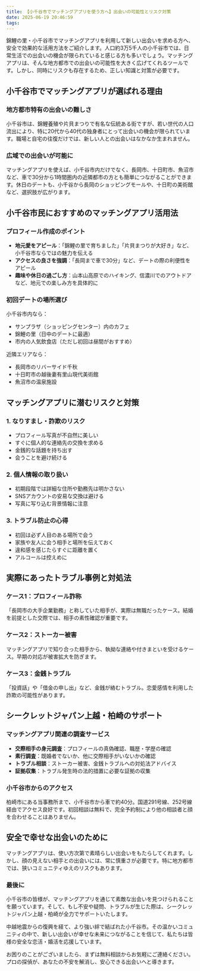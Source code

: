 ```yaml
---
title: 【小千谷市でマッチングアプリを使う方へ】出会いの可能性とリスク対策
date: 2025-06-19 20:46:59
tags:
---
```


錦鯉の里・小千谷市でマッチングアプリを利用して新しい出会いを求める方へ、安全で効果的な活用方法をご紹介します。人口約3万5千人の小千谷市では、日常生活での出会いの機会が限られていると感じる方も多いでしょう。マッチングアプリは、そんな地方都市での出会いの可能性を大きく広げてくれるツールです。しかし、同時にリスクも存在するため、正しい知識と対策が必要です。

## 小千谷市でマッチングアプリが選ばれる理由

### 地方都市特有の出会いの難しさ
小千谷市は、錦鯉養殖や片貝まつりで有名な伝統ある街ですが、若い世代の人口流出により、特に20代から40代の独身者にとって出会いの機会が限られています。職場と自宅の往復だけでは、新しい人との出会いはなかなか生まれません。

### 広域での出会いが可能に
マッチングアプリを使えば、小千谷市内だけでなく、長岡市、十日町市、魚沼市など、車で30分から1時間圏内の近隣都市の方とも簡単につながることができます。休日のデートも、小千谷から長岡のショッピングモールや、十日町の美術館など、選択肢が広がります。

## 小千谷市民におすすめのマッチングアプリ活用法

### プロフィール作成のポイント
- **地元愛をアピール**：「錦鯉の里で育ちました」「片貝まつりが大好き」など、小千谷市ならではの魅力を伝える
- **アクセスの良さを強調**：「長岡まで車で30分」など、デートの際の利便性をアピール
- **趣味や休日の過ごし方**：山本山高原でのハイキング、信濃川でのアウトドアなど、地元での楽しみ方を具体的に

### 初回デートの場所選び
小千谷市内なら：
- サンプラザ（ショッピングセンター）内のカフェ
- 錦鯉の里（日中のデートに最適）
- 市内の人気飲食店（ただし初回は昼間がおすすめ）

近隣エリアなら：
- 長岡市のリバーサイド千秋
- 十日町市の越後妻有里山現代美術館
- 魚沼市の温泉施設

## マッチングアプリに潜むリスクと対策

### 1. なりすまし・詐欺のリスク
- プロフィール写真が不自然に美しい
- すぐに個人的な連絡先の交換を求める
- 金銭的な話題を持ち出す
- 会うことを避け続ける

### 2. 個人情報の取り扱い
- 初期段階では詳細な住所や勤務先は明かさない
- SNSアカウントの安易な交換は避ける
- 写真に写り込む背景情報に注意

### 3. トラブル防止の心得
- 初回は必ず人目のある場所で会う
- 家族や友人に会う相手と場所を伝えておく
- 違和感を感じたらすぐに距離を置く
- アルコールは控えめに

## 実際にあったトラブル事例と対処法

### ケース1：プロフィール詐称
「長岡市の大手企業勤務」と称していた相手が、実際は無職だったケース。結婚を前提とした交際では、相手の素性確認が重要です。

### ケース2：ストーカー被害
マッチングアプリで知り合った相手から、執拗な連絡や付きまといを受けるケース。早期の対応が被害拡大を防ぎます。

### ケース3：金銭トラブル
「投資話」や「借金の申し出」など、金銭が絡むトラブル。恋愛感情を利用した詐欺の可能性があります。

## シークレットジャパン上越・柏崎のサポート

### マッチングアプリ関連の調査サービス
- **交際相手の身元調査**：プロフィールの真偽確認、職歴・学歴の確認
- **素行調査**：既婚者でないか、他に交際相手がいないかの確認
- **トラブル相談**：ストーカー被害、金銭トラブルへの対処法アドバイス
- **証拠収集**：トラブル発生時の法的措置に必要な証拠の収集

### 小千谷市からのアクセス
柏崎市にある当事務所まで、小千谷市から車で約40分。国道291号線、252号線経由でアクセス良好です。初回相談は無料で、完全予約制により他の相談者と顔を合わせることはありません。

## 安全で幸せな出会いのために

マッチングアプリは、使い方次第で素晴らしい出会いをもたらしてくれます。しかし、顔の見えない相手との出会いには、常に慎重さが必要です。特に地方都市では、狭いコミュニティゆえのリスクもあります。

### 最後に
小千谷市の皆様が、マッチングアプリを通じて素敵な出会いを見つけられることを願っています。そして、もし不安や疑問、トラブルが生じた際は、シークレットジャパン上越・柏崎が全力でサポートいたします。

中越地震からの復興を経て、より強い絆で結ばれた小千谷市。その温かいコミュニティの中で、新しい出会いが幸せな未来につながることを信じて、私たちは皆様の安全な恋活・婚活を応援しています。

お困りのことがございましたら、まずは無料相談からお気軽にご連絡ください。プロの探偵が、あなたの不安を解消し、安心できる出会いへと導きます。
